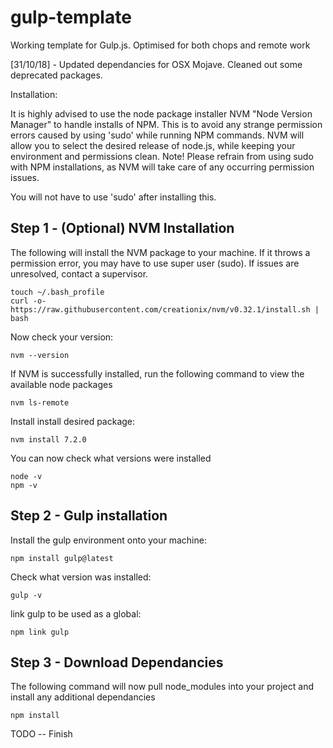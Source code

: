 # gulp-template

Working template for Gulp.js. Optimised for both chops and remote work

[31/10/18] - Updated dependancies for OSX Mojave. Cleaned out some deprecated packages.

Installation:

It is highly advised to use the node package installer NVM "Node Version Manager" to handle installs of NPM. This is to avoid any strange permission errors caused by using 'sudo' while running NPM commands. NVM will allow you to select the desired release of node.js, while keeping your environment and permissions clean. Note! Please refrain from using sudo with NPM installations, as NVM will take care of any occurring permission issues.

You will not have to use 'sudo' after installing this.

## Step 1 - (Optional) NVM Installation

The following will install the NVM package to your machine. If it throws a permission error, you may have to use super user (sudo). If issues are unresolved, contact a supervisor.
````
touch ~/.bash_profile
curl -o- https://raw.githubusercontent.com/creationix/nvm/v0.32.1/install.sh | bash
````
Now check your version:
```
nvm --version
```
If NVM is successfully installed, run the following command to view the available node packages
````
nvm ls-remote
````
Install install desired package:
````
nvm install 7.2.0
````
You can now check what versions were installed
````
node -v
npm -v
````

## Step 2 - Gulp installation

Install the gulp environment onto your machine:
````
npm install gulp@latest
````
Check what version was installed:
````
gulp -v
````
link gulp to be used as a global:
````
npm link gulp
````

## Step 3 - Download Dependancies

The following command will now pull node_modules into your project and install any additional dependancies
````
npm install
````

TODO --
Finish
